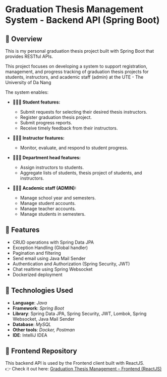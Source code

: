 # Graduation Thesis Management System - Backend API (Spring Boot)

## 📌 Overview
This is my personal graduation thesis project built with Spring Boot that provides
RESTful APIs.

This project focuses on developing a system to support registration, management, and progress tracking of graduation thesis projects for students, instructors, and academic staff (admin) at the UTE - The University of Da Nang 

The system enables:
- **🧑🏻‍🎓 Student features:**
  - Submit requests for selecting their desired thesis instructors.
  - Register graduation thesis project.
  - Submit progress reports.
  - Receive timely feedback from their instructors.


- **👩🏻‍🏫 Instructor features:**
    - Monitor, evaluate, and respond to student progress.


- **🧑🏻‍🏫 Department head features:**
    - Assign instructors to students.
    - Aggregate lists of students, thesis project of students, and instructors.


- **🧑🏻‍🏫 Academic staff (ADMIN):**
    - Manage school year and semesters.
    - Manage student accounts.
    - Manage teacher accounts.
    - Manage students in semesters.

## 🚀 Features
- CRUD operations with Spring Data JPA
- Exception Handling (Global handler)
- Pagination and filtering
- Send email using Java Mail Sender
- Authentication and Authorization (Spring Security, JWT)
- Chat realtime using Spring Websocket
- Dockerized deployment

## 🔧 Technologies Used
- **Language**: *Java*
- **Framework**: *Spring Boot*
- **Library**: Spring Data JPA, Spring Security, JWT, Lombok, Spring Websocket, Java Mail Sender
- **Database**: *MySQL*
- **Other tools**: *Docker, Postman*
- **IDE**: IntelliJ IDEA

## 🔗 Frontend Repository

This backend API is used by the Frontend client built with ReactJS.  
👉 Check it out here: [Graduation Thesis Management – Frontend (ReactJS)](https://github.com/quocdatdang03/QuanLyDoAnTotNghiep-Frontend)
